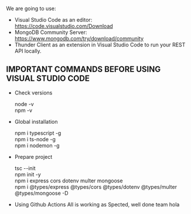 We are going to use: 

 - Visual Studio Code as an editor: https://code.visualstudio.com/Download 
 - MongoDB Community Server: https://www.mongodb.com/try/download/community 
 - Thunder Client as an extension in Visual Studio Code to run your REST API locally. 

IMPORTANT COMMANDS BEFORE USING VISUAL STUDIO CODE
--------------------------------------------------

- Check versions

    node -v \
    npm -v

- Global installation 

    npm i typescript -g \
    npm i ts-node -g \
    npm i nodemon -g

- Prepare project 

    tsc --init \
    npm init -y \
    npm i express cors dotenv multer mongoose \
    npm i @types/express @types/cors @types/dotenv @types/multer @types/mongoose -D
- Using Github Actions
    All is working as Spected, well done team
    hola